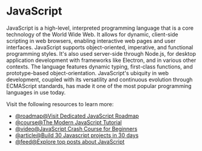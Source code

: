# JavaScript

JavaScript is a high-level, interpreted programming language that is a core technology of the World Wide Web. It allows for dynamic, client-side scripting in web browsers, enabling interactive web pages and user interfaces. JavaScript supports object-oriented, imperative, and functional programming styles. It's also used server-side through Node.js, for desktop application development with frameworks like Electron, and in various other contexts. The language features dynamic typing, first-class functions, and prototype-based object-orientation. JavaScript's ubiquity in web development, coupled with its versatility and continuous evolution through ECMAScript standards, has made it one of the most popular programming languages in use today.

Visit the following resources to learn more:

- [@roadmap@Visit Dedicated JavaScript Roadmap](/javascript)
- [@course@The Modern JavaScript Tutorial](https://javascript.info/)
- [@video@JavaScript Crash Course for Beginners](https://youtu.be/hdI2bqOjy3c?t=2)
- [@article@Build 30 Javascript projects in 30 days](https://javascript30.com/)
- [@feed@Explore top posts about JavaScript](https://app.daily.dev/tags/javascript?ref=roadmapsh)
